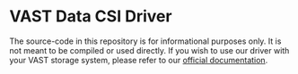 # VAST Data CSI Driver

The source-code in this repository is for informational purposes only. It is not meant to be compiled or used directly.
If you wish to use our driver with your VAST storage system, please refer to our [official documentation](https://support.vastdata.com/hc/en-us/sections/7169091771932-VAST-CSI-Driver).
